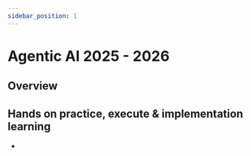 ```yaml
---
sidebar_position: 1
---
```


# Agentic AI 2025 - 2026

## Overview

## Hands on practice, execute & implementation learning

-

